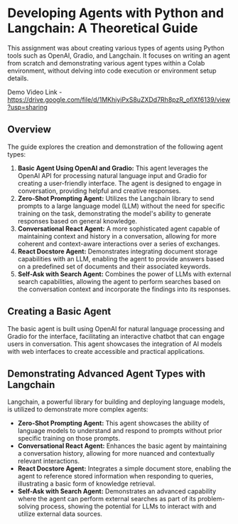 # Developing Agents with Python and Langchain: A Theoretical Guide

This assignment was about creating various types of agents using Python tools such as OpenAI, Gradio, and Langchain. It focuses on writing an agent from scratch and demonstrating various agent types within a Colab environment, without delving into code execution or environment setup details.


Demo Video Link - https://drive.google.com/file/d/1MKhiyiPxS8uZXDd7Rh8pzR_oflXf6139/view?usp=sharing

## Overview

The guide explores the creation and demonstration of the following agent types:

1. **Basic Agent Using OpenAI and Gradio:** This agent leverages the OpenAI API for processing natural language input and Gradio for creating a user-friendly interface. The agent is designed to engage in conversation, providing helpful and creative responses.
2. **Zero-Shot Prompting Agent:** Utilizes the Langchain library to send prompts to a large language model (LLM) without the need for specific training on the task, demonstrating the model's ability to generate responses based on general knowledge.
3. **Conversational React Agent:** A more sophisticated agent capable of maintaining context and history in a conversation, allowing for more coherent and context-aware interactions over a series of exchanges.
4. **React Docstore Agent:** Demonstrates integrating document storage capabilities with an LLM, enabling the agent to provide answers based on a predefined set of documents and their associated keywords.
5. **Self-Ask with Search Agent:** Combines the power of LLMs with external search capabilities, allowing the agent to perform searches based on the conversation context and incorporate the findings into its responses.

## Creating a Basic Agent

The basic agent is built using OpenAI for natural language processing and Gradio for the interface, facilitating an interactive chatbot that can engage users in conversation. This agent showcases the integration of AI models with web interfaces to create accessible and practical applications.

## Demonstrating Advanced Agent Types with Langchain

Langchain, a powerful library for building and deploying language models, is utilized to demonstrate more complex agents:

- **Zero-Shot Prompting Agent:** This agent showcases the ability of language models to understand and respond to prompts without prior specific training on those prompts.
- **Conversational React Agent:** Enhances the basic agent by maintaining a conversation history, allowing for more nuanced and contextually relevant interactions.
- **React Docstore Agent:** Integrates a simple document store, enabling the agent to reference stored information when responding to queries, illustrating a basic form of knowledge retrieval.
- **Self-Ask with Search Agent:** Demonstrates an advanced capability where the agent can perform external searches as part of its problem-solving process, showing the potential for LLMs to interact with and utilize external data sources.
